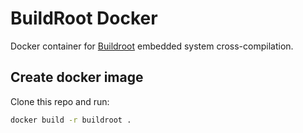 # BuildRoot Docker

Docker container for [Buildroot](https://buildroot.org/) embedded system cross-compilation.

## Create docker image

Clone this repo and run:

```bash
docker build -r buildroot .
```
